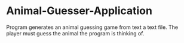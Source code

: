 # Animal-Guesser-Application
Program generates an animal guessing game from text a text file. The player must guess the animal the program is thinking of.
